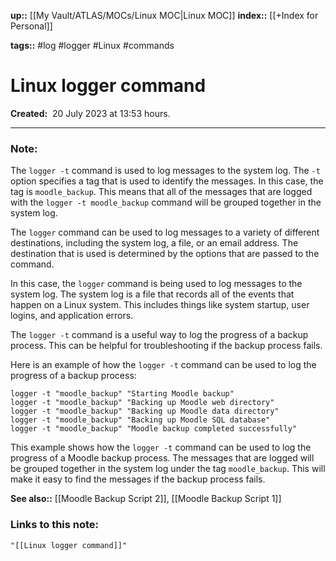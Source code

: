 **up::** [[My Vault/ATLAS/MOCs/Linux MOC|Linux MOC]]
**index::** [[+Index for Personal]]
 

**tags::** #log #logger #Linux #commands

# Linux logger command

**Created:**  20 July 2023 at  13:53 hours.

___
### Note:
The `logger -t` command is used to log messages to the system log. 
The `-t` option specifies a tag that is used to identify the messages. In this case, the tag is `moodle_backup`. This means that all of the messages that are logged with the `logger -t moodle_backup` command will be grouped together in the system log.

The `logger` command can be used to log messages to a variety of different destinations, including the system log, a file, or an email address. The destination that is used is determined by the options that are passed to the command.

In this case, the `logger` command is being used to log messages to the system log. The system log is a file that records all of the events that happen on a Linux system. This includes things like system startup, user logins, and application errors.

The `logger -t` command is a useful way to log the progress of a backup process. This can be helpful for troubleshooting if the backup process fails.

Here is an example of how the `logger -t` command can be used to log the progress of a backup process:

```
logger -t "moodle_backup" "Starting Moodle backup"
logger -t "moodle_backup" "Backing up Moodle web directory"
logger -t "moodle_backup" "Backing up Moodle data directory"
logger -t "moodle_backup" "Backing up Moodle SQL database"
logger -t "moodle_backup" "Moodle backup completed successfully"
```

This example shows how the `logger -t` command can be used to log the progress of a Moodle backup process. The messages that are logged will be grouped together in the system log under the tag `moodle_backup`. This will make it easy to find the messages if the backup process fails.


**See also::** [[Moodle Backup Script 2]], [[Moodle Backup Script 1]]

### Links to this note:
```query
"[[Linux logger command]]"
```

